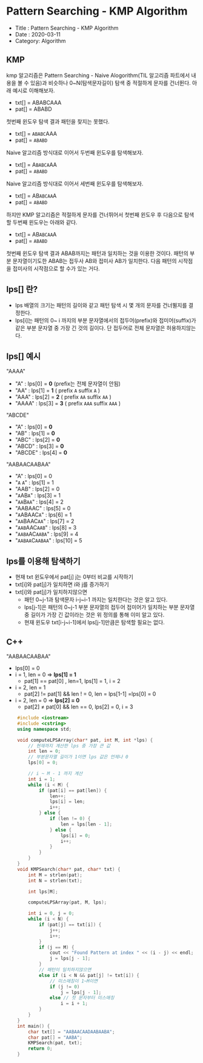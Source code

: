 # Pattern Searching - KMP Algorithm

- Title : Pattern Searching - KMP Algorithm
- Date : 2020-03-11
- Category: Algorithm

## KMP

kmp 알고리즘은 Pattern Searching - Naive Alogorithm(TIL 알고리즘 파트에서 내용을 볼 수 있음)과 비슷하나 0~N(탐색문자길이) 탐색 중 적절하게 문자를 건너뛴다. 아래 예시로 이해해보자.

- txt[] = ABABCAAA
- pat[] = ABABD

첫번째 윈도우 탐색 결과 패턴을 찾지는 못했다.

- txt[] = `ABABC`AAA
- pat[] = `ABABD`

Naive 알고리즘 방식대로 이어서 두번째 윈도우를 탐색해보자.

- txt[] = A`BABCA`AA
- pat[] = `ABABD`

Naive 알고리즘 방식대로 이어서 세번째 윈도우를 탐색해보자.

- txt[] = AB`ABCAA`A
- pat[] = `ABABD`

하지만 KMP 알고리즘은 적절하게 문자를 건너뛰어서 첫번째 윈도우 후 다음으로 탐색할 두번째 윈도우는 아래와 같다.

- txt[] = AB`ABCAA`A
- pat[] = `ABABD`

첫번째 윈도우 탐색 결과 ABAB까지는 패턴과 일치하는 것을 이용한 것이다. 패턴의 부분 문자열이기도한 ABAB는 접두사 AB와 접미사 AB가 일치한다. 다음 패턴의 시작점을 접미사의 시작점으로 할 수가 있는 거다.

## lps[] 란?

- lps 배열의 크기는 패턴의 길이와 같고 패턴 탐색 시 몇 개의 문자를 건너뛸지를 결정한다.
- lps[i]는 패턴의 0~ i 까지의 부분 문자열에서의 접두어(prefix)와 접미어(suffix)가 같은 부분 문자열 중 가장 긴 것의 길이다. 단 접두어로 전체 문자열은 허용하지않는다.

## Ips[] 예시

"AAAA"

- "A" : Ips[0] = **0** (prefix는 전체 문자열이 안됨)
- "AA" : lps[1] = **1** ( prefix `A` suffix `A` )
- "AAA" : lps[2] = **2** ( prefix `AA` suffix `AA` )
- "AAAA" : lps[3] = **3** ( prefix `AAA` suffix `AAA` )

"ABCDE"

- "A" : Ips[0] = **0**
- "AB" : lps[1] = **0**
- "ABC" : lps[2] = **0**
- "ABCD" : lps[3] = **0**
- "ABCDE" : lps[4] = **0**

"AABAACAABAA"

- "A" : lps[0] = 0
- "`A` `A`" : lps[1] = 1
- "AAB" : lps[2] = 0
- "`A`AB`A`" : lps[3] = 1
- "`AA`B`AA`" : lps[4] = 2
- "AABAAC" : lps[5] = 0
- "`A`ABAAC`A`" : lps[6] = 1
- "`AA`BAAC`AA`" : lps[7] = 2
- "`AAB`AAC`AAB`" : lps[8] = 3
- "`AABA`AC`AABA`" : lps[9] = 4
- "`AABAA`C`AABAA`" : lps[10] = 5

## lps를 이용해 탐색하기

- 현재 txt 윈도우에서 pat[j] j는 0부터 비교를 시작하기
- txt[i]와 pat[j]가 일치하면 i와 j를 증가하기
- txt[i]와 pat[j]가 일치하지않으면
  - 패턴 0~j-1과 탐색문자 i-j~i-1 까지는 일치한다는 것은 알고 있다.
  - lps[j-1]은 패턴의 0~j-1 부분 문자열의 접두어 접미어가 일치하는 부분 문자열 중 길이가 가장 긴 값이라는 것은 위 정의를 통해 이미 알고 있다.
  - 현재 윈도우 txt[i-j~i-1]에서 lps[j-1]만큼은 탐색할 필요는 없다.

## C++

"AABAACAABAA"

- lps[0] = 0
- i = 1, len = 0 ⇒ **lps[1] = 1**
  - pat[1] == pat[0] , len=1, lps[1] = 1, i = 2
- i = 2, len = 1
  - pat[2] != pat[1] && len ! = 0, len = lps[1-1] =lps[0] = 0
- i = 2, len = 0 ⇒ **lps[2] = 0**
  - pat[2] ≠ pat[0] && len == 0, lps[2] = 0, i = 3

```cpp
    #include <iostream>
    #include <cstring>
    using namespace std;

    void computeLPSArray(char* pat, int M, int *lps) {
    	// 현재까지 계산한 lps 중 가장 큰 값
    	int len = 0;
    	// 부분문자열 길이가 1이면 lps 값은 언제나 0
    	lps[0] = 0;

    	// i ~ M - 1 까지 계산
    	int i = 1;
    	while (i < M) {
    		if (pat[i] == pat[len]) {
    			len++;
    			lps[i] = len;
    			i++;
    		} else {
    			if (len != 0) {
    				len = lps[len - 1];
    			} else {
    				lps[i] = 0;
    				i++;
    			}
    		}
    	}
    }
    void KMPSearch(char* pat, char* txt) {
    	int M = strlen(pat);
    	int N = strlen(txt);

    	int lps[M];

    	computeLPSArray(pat, M, lps);

    	int i = 0, j = 0;
    	while (i < N) {
    		if (pat[j] == txt[i]) {
    			j++;
    			i++;
    		}
    		if (j == M) {
    			cout << "Found Pattern at index " << (i - j) << endl;
    			j = lps[j - 1];
    		}
    		// 패턴이 일치하지않으면
    		else if (i < N && pat[j] != txt[i]) {
    			// 미스매칭이 1~M이면
    			if (j != 0)
    				j = lps[j - 1];
    			else // 첫 문자부터 미스매칭
    				i = i + 1;
    		}
    	}
    }
    int main() {
    	char txt[] = "AABAACAADAABAABA";
    	char pat[] = "AABA";
    	KMPSearch(pat, txt);
    	return 0;
    }
```

